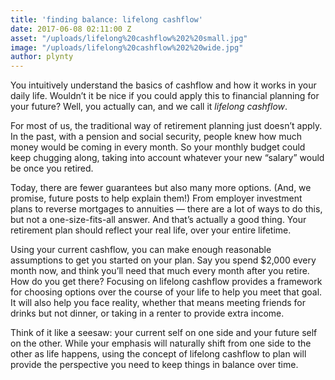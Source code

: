 ```yaml
---
title: 'finding balance: lifelong cashflow'
date: 2017-06-08 02:11:00 Z
asset: "/uploads/lifelong%20cashflow%202%20small.jpg"
image: "/uploads/lifelong%20cashflow%202%20wide.jpg"
author: plynty
---
```


You intuitively understand the basics of cashflow and how it works in your daily life. Wouldn’t it be nice if you could apply this to financial planning for your future? Well, you actually can, and we call it *lifelong cashflow*.

For most of us, the traditional way of retirement planning just doesn’t apply. In the past, with a pension and social security, people knew how much money would be coming in every month. So your monthly budget could keep chugging along, taking into account whatever your new “salary” would be once you retired.

Today, there are fewer guarantees but also many more options. (And, we promise, future posts to help explain them!) From employer investment plans to reverse mortgages to annuities — there are a lot of ways to do this, but not a one-size-fits-all answer. And that’s actually a good thing. Your retirement plan should reflect your real life, over your entire lifetime.

Using your current cashflow, you can make enough reasonable assumptions to get you started on your plan. Say you spend $2,000 every month now, and think you’ll need that much every month after you retire. How do you get there? Focusing on lifelong cashflow provides a framework for choosing options over the course of your life to help you meet that goal. It will also help you face reality, whether that means meeting friends for drinks but not dinner, or taking in a renter to provide extra income. 

Think of it like a seesaw: your current self on one side and your future self on the other. While your emphasis will naturally shift from one side to the other as life happens, using the concept of lifelong cashflow to plan will provide the perspective you need to keep things in balance over time.